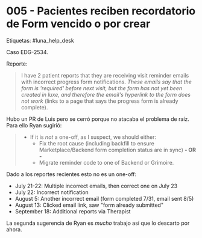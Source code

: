 # 005 - Pacientes reciben recordatorio de Form vencido o por crear

Etiquetas: #luna_help_desk 

Caso EDG-2534.

Reporte:
> I have 2 patient reports that they are receiving visit reminder emails with incorrect progress form notifications. _These emails say that the form is 'required' before next visit, but the form has not yet been created in luxe, and therefore the email's hyperlink to the form does not work_ (links to a page that says the progress form is already complete).

Hubo un PR de Luis pero se cerró porque no atacaba el problema de raíz. Para ello Ryan sugirió:

> - If it is _not_ a one-off, as I suspect, we should either:
> 	- Fix the root cause (including backfill to ensure Marketplace/Backend form completion status are in sync) **- OR -**
> 	- Migrate reminder code to one of Backend or Grimoire.

Dado a los reportes recientes esto no es un one-off:
- July 21-22: Multiple incorrect emails, then correct one on July 23
- July 22: Incorrect notification
- August 5: Another incorrect email (form completed 7/31, email sent 8/5)
- August 13: Clicked email link, saw "form already submitted"
- September 18: Additional reports via Therapist

La segunda sugerencia de Ryan es _mucho_ trabajo así que lo descarto por ahora.

